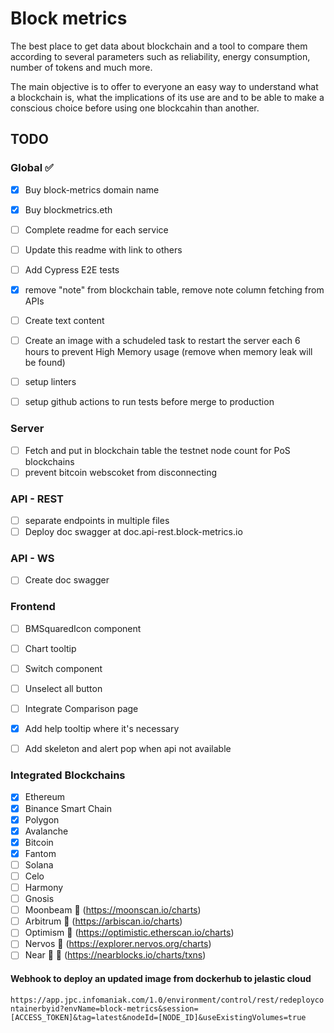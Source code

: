 # Block metrics

The best place to get data about blockchain and a tool to compare them according to several parameters such as reliability, energy consumption, number of tokens and much more.

The main objective is to offer to everyone an easy way to understand what a blockchain is, what the implications of its use are and to be able to make a conscious choice before using one blockcahin than another.

## TODO

### Global :white_check_mark:

-   [x] Buy block-metrics domain name
-   [x] Buy blockmetrics.eth
-   [ ] Complete readme for each service
-   [ ] Update this readme with link to others
-   [ ] Add Cypress E2E tests
-   [x] remove "note" from blockchain table, remove note column fetching from APIs
-   [ ] Create text content

-   [ ] Create an image with a schudeled task to restart the server each 6 hours to prevent High Memory usage (remove when memory leak will be found)

- [ ] setup linters
- [ ] setup github actions to run tests before merge to production

### Server

-   [ ] Fetch and put in blockchain table the testnet node count for PoS blockchains
-   [ ] prevent bitcoin webscoket from disconnecting

### API - REST

-   [ ] separate endpoints in multiple files
-   [ ] Deploy doc swagger at doc.api-rest.block-metrics.io

### API - WS

-   [ ] Create doc swagger 

### Frontend

-   [ ] BMSquaredIcon component
-   [ ] Chart tooltip
-   [ ] Switch component
-   [ ] Unselect all button
-   [ ] Integrate Comparison page
-   [x] Add help tooltip where it's necessary
-   [ ] Add skeleton and alert pop when api not available


### Integrated Blockchains

-   [x] Ethereum
-   [x] Binance Smart Chain
-   [x] Polygon
-   [x] Avalanche
-   [x] Bitcoin
-   [x] Fantom
-   [ ] Solana
-   [ ] Celo
-   [ ] Harmony
-   [ ] Gnosis
-   [ ] Moonbeam :pushpin: (https://moonscan.io/charts)
-   [ ] Arbitrum :pushpin: (https://arbiscan.io/charts)
-   [ ] Optimism :pushpin: (https://optimistic.etherscan.io/charts)
-   [ ] Nervos :pushpin: (https://explorer.nervos.org/charts)
-   [ ] Near :pushpin: :triangular_flag_on_post: (https://nearblocks.io/charts/txns)

#### Webhook to deploy an updated image from dockerhub to jelastic cloud

`https://app.jpc.infomaniak.com/1.0/environment/control/rest/redeploycontainerbyid?envName=block-metrics&session=[ACCESS_TOKEN]&tag=latest&nodeId=[NODE_ID]&useExistingVolumes=true`

